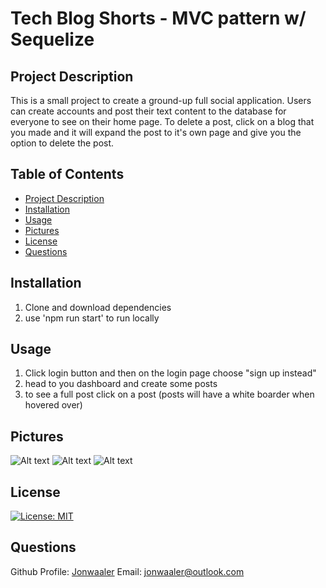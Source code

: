 # Tech Blog Shorts - MVC pattern w/ Sequelize

## Project Description <a name='project-desc'></a>

This is a small project to create a ground-up full social application. Users can create accounts and post their text content to the database for everyone to see on their home page. To delete a post, click on a blog that you made and it will expand the post to it's own page and give you the option to delete the post.

## Table of Contents

- [Project Description](#project-desc)
- [Installation](#installation)
- [Usage](#usage)
- [Pictures](#picture)
- [License](#license)
- [Questions](#questions)

## Installation <a name='installation'></a>

1. Clone and download dependencies
2. use 'npm run start' to run locally

## Usage <a name='usage'></a>

1. Click login button and then on the login page choose "sign up instead"
2. head to you dashboard and create some posts
3. to see a full post click on a post (posts will have a white boarder when hovered over)

## Pictures <a name='picture'></a>

![Alt text](https://i.imgur.com/R8E537A.png)
![Alt text](https://i.imgur.com/omP3stz.png)
![Alt text](https://i.imgur.com/IoyPTIv.png)

## License <a name='license'></a>

[![License: MIT](https://img.shields.io/badge/License-MIT-yellow.svg)](https://opensource.org/licenses/MIT)

## Questions <a name='questions'></a>

Github Profile: [Jonwaaler](https://github.com/jonwaaler)
Email: jonwaaler@outlook.com
